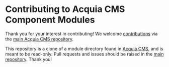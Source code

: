 # Contributing to Acquia CMS Component Modules

Thank you for your interest in contributing! We welcome [contributions](https://github.com/acquia/acquia_cms/blob/develop/CONTRIBUTING.md) via the [main Acquia CMS repository](https://github.com/acquia/acquia_cms).

This repository is a clone of a module directory found in [Acquia CMS](https://github.com/acquia/acquia_cms), and is meant to be read-only. Pull requests and issues should be raised in the [main repository](https://github.com/acquia/acquia_cms). Thank you!
